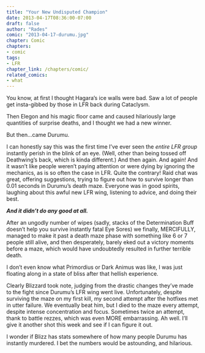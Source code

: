 ```yaml
---
title: "Your New Undisputed Champion"
date: 2013-04-17T08:36:00-07:00
draft: false
author: "Rades"
comic: "2013-04-17-durumu.jpg"
chapter: Comic
chapters:
- comic
tags:
- LFR
chapter_link: /chapters/comic/
related_comics: 
- what
---
```


You know, at first I thought Hagara’s ice walls were bad. Saw a lot of people get insta-gibbed by those in LFR back during Cataclysm.


Then Elegon and his magic floor came and caused hilariously large quantities of surprise deaths, and I thought we had a new winner.


But then…came Durumu.


I can honestly say this was the first time I’ve ever seen the *entire LFR group* instantly perish in the blink of an eye. (Well, other than being tossed off Deathwing’s back, which is kinda different.) And then again. And again! And it wasn’t like people weren’t paying attention or were dying by ignoring the mechanics, as is so often the case in LFR. Quite the contrary! Raid chat was great, offering suggestions, trying to figure out how to survive longer than 0.01 seconds in Durumu’s death maze. Everyone was in good spirits, laughing about this awful new LFR wing, listening to advice, and doing their best.


***And it didn’t do any good at all.***


After an ungodly number of wipes (sadly, stacks of the Determination Buff doesn’t help you survive instantly fatal Eye Sores) we finally, MERCIFULLY, managed to make it past a death maze phase with something like 6 or 7 people still alive, and then desperately, barely eked out a victory moments before a maze, which would have undoubtedly resulted in further terrible death. 


I don’t even know what Primordius or Dark Animus was like, I was just floating along in a state of bliss after that hellish experience. 


Clearly Blizzard took note, judging from the drastic changes they’ve made to the fight since Durumu’s LFR wing went live. Unfortunately, despite surviving the maze on my first kill, my second attempt after the hotfixes met in utter failure. We eventually beat him, but I died to the maze every attempt, despite intense concentration and focus. Sometimes twice an attempt, thank to battle rezzes, which was even MORE embarrassing. Ah well. I’ll give it another shot this week and see if I can figure it out.


I wonder if Blizz has stats somewhere of how many people Durumu has instantly murdered. I bet the numbers would be astounding, and hilarious.


